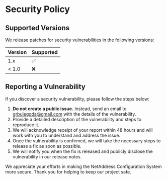 # Security Policy

## Supported Versions

We release patches for security vulnerabilities in the following versions:

| Version | Supported          |
| ------- | ------------------ |
| 1.x     | :white_check_mark: |
| < 1.0   | :x:                |

## Reporting a Vulnerability

If you discover a security vulnerability, please follow the steps below:

1. **Do not create a public issue.** Instead, send an email to [grbulegoda@gmail.com](mailto:grbulegoda@gmail.com) with the details of the vulnerability.
2. Provide a detailed description of the vulnerability and steps to reproduce it.
3. We will acknowledge receipt of your report within 48 hours and will work with you to understand and address the issue.
4. Once the vulnerability is confirmed, we will take the necessary steps to release a fix as soon as possible.
5. We will notify you when the fix is released and publicly disclose the vulnerability in our release notes.

We appreciate your efforts in making the NetAddress Configuration System more secure. Thank you for helping to keep our project safe.
